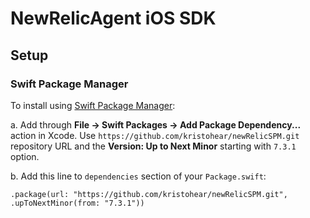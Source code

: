 # NewRelicAgent iOS SDK

## Setup 

### Swift Package Manager

To install using [Swift Package Manager](https://swift.org/package-manager/):

a. Add through **File -> Swift Packages -> Add Package Dependency...** action in Xcode. Use `https://github.com/kristohear/newRelicSPM.git` repository URL and the **Version: Up to Next Minor** starting with `7.3.1` option.

b. Add this line to `dependencies` section of your `Package.swift`:
```
.package(url: "https://github.com/kristohear/newRelicSPM.git", .upToNextMinor(from: "7.3.1"))
```
